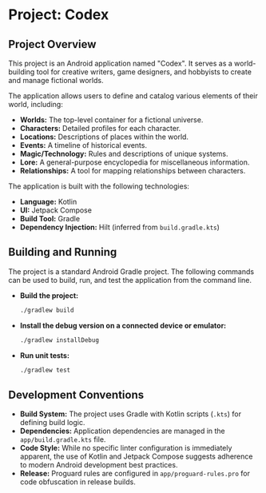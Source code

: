 # Project: Codex

## Project Overview

This project is an Android application named "Codex". It serves as a world-building tool for creative writers, game designers, and hobbyists to create and manage fictional worlds. 

The application allows users to define and catalog various elements of their world, including:

*   **Worlds:** The top-level container for a fictional universe.
*   **Characters:** Detailed profiles for each character.
*   **Locations:** Descriptions of places within the world.
*   **Events:** A timeline of historical events.
*   **Magic/Technology:** Rules and descriptions of unique systems.
*   **Lore:** A general-purpose encyclopedia for miscellaneous information.
*   **Relationships:** A tool for mapping relationships between characters.

The application is built with the following technologies:

*   **Language:** Kotlin
*   **UI:** Jetpack Compose
*   **Build Tool:** Gradle
*   **Dependency Injection:** Hilt (inferred from `build.gradle.kts`)

## Building and Running

The project is a standard Android Gradle project. The following commands can be used to build, run, and test the application from the command line.

*   **Build the project:**
    ```bash
    ./gradlew build
    ```

*   **Install the debug version on a connected device or emulator:**
    ```bash
    ./gradlew installDebug
    ```

*   **Run unit tests:**
    ```bash
    ./gradlew test
    ```

## Development Conventions

*   **Build System:** The project uses Gradle with Kotlin scripts (`.kts`) for defining build logic.
*   **Dependencies:** Application dependencies are managed in the `app/build.gradle.kts` file.
*   **Code Style:** While no specific linter configuration is immediately apparent, the use of Kotlin and Jetpack Compose suggests adherence to modern Android development best practices.
*   **Release:** Proguard rules are configured in `app/proguard-rules.pro` for code obfuscation in release builds.
